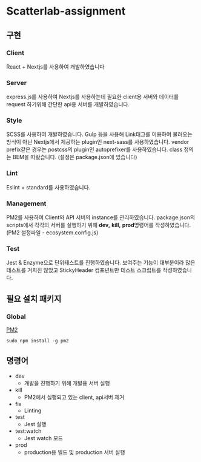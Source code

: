 # Scatterlab-assignment

## 구현
### Client
React + Nextjs를 사용하여 개발하였습니다

### Server
express.js를 사용하여 Nextjs를 사용하는데 필요한 client용 서버와 데이터를 request 하기위해 간단한 api용 서버를 개발하였습니다.

### Style
SCSS를 사용하여 개발하였습니다. Gulp 등을 사용해 Link태그를 이용하여 불러오는 방식이 아닌 Nextjs에서 제공하는 plugin인 next-sass를 사용하였습니다. vendor prefix같은 경우는 postcss의 plugin인 autoprefixer를 사용하였습니다. class 정의는 BEM을 따랐습니다. (설정은 package.json에 있습니다)

### Lint
Eslint + standard를 사용하였습니다.

### Management
PM2를 사용하여 Client와 API 서버의 instance를 관리하였습니다. package.json의 scripts에서 각각의 서버를 실행하기 위해 **dev,** **kill,** **prod**명령어를 작성하였습니다. (PM2  설정파일 - ecosystem.config.js)

### Test
Jest & Enzyme으로 단위테스트를 진행하였습니다. 보여주는 기능이 대부분이라 많은 테스트를 거치진 않았고 StickyHeader 컴포넌트만 테스트 스크립트를 작성하였습니다.


## 필요 설치 패키지
### Global
[PM2](https://github.com/Unitech/pm2)
```
sudo npm install -g pm2
```

## 명령어
- dev
  - 개발을 진행하기 위해 개발용 서버 실행
- kill
  - PM2에서 실행되고 있는 client, api서버 제거
- fix
  - Linting
- test
  - Jest 실행
- test:watch
  - Jest watch 모드
- prod
  - production용 빌드 및 production 서버 실행